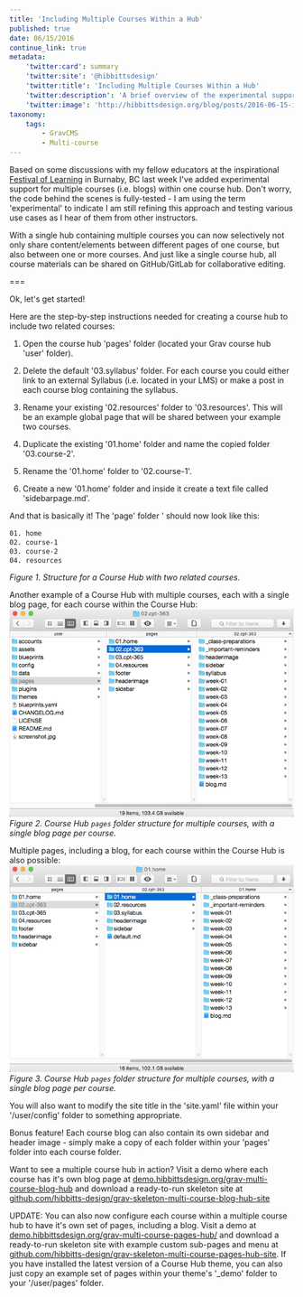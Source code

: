 ```yaml
---
title: 'Including Multiple Courses Within a Hub'
published: true
date: 06/15/2016
continue_link: true
metadata:
    'twitter:card': summary
    'twitter:site': '@hibbittsdesign'
    'twitter:title': 'Including Multiple Courses Within a Hub'
    'twitter:description': 'A brief overview of the experimental support for multiple courses within a single hub.'
    'twitter:image': 'http://hibbittsdesign.org/blog/posts/2016-06-15-including-multiple-courses-within-a-hub/multi-course-home.png'
taxonomy:
    tags:
        - GravCMS
        - Multi-course
---
```


Based on some discussions with my fellow educators at the inspirational  [Festival of Learning](https://festival.bccampus.ca/) in Burnaby, BC last week I've added experimental support for multiple courses (i.e. blogs) within one course hub. Don't worry, the code behind the scenes is fully-tested - I am using the term 'experimental' to indicate I am still refining this approach and testing various use cases as I hear of them from other instructors.

With a single hub containing multiple courses you can now selectively not only share content/elements between different pages of one course, but also between one or more courses. And just like a single course hub, all course materials can be shared on GitHub/GitLab for collaborative editing.

===

Ok, let's get started!

Here are the step-by-step instructions needed for creating a course hub to include two related courses:

1. Open the course hub 'pages' folder (located your Grav course hub 'user' folder).

2. Delete the default '03.syllabus' folder. For each course you could either link to an external Syllabus (i.e. located in your LMS) or make a post in each course blog containing the syllabus.

3. Rename your existing '02.resources' folder to '03.resources'. This will be an example global page that will be shared between your example two courses.

4. Duplicate the existing '01.home' folder and name the copied folder '03.course-2'.

5. Rename the '01.home' folder to '02.course-1'.

6. Create a new '01.home' folder and inside it create a text file called 'sidebarpage.md'.

And that is basically it! The 'page' folder ' should now look like this:

```
01. home
02. course-1
03. course-2
04. resources
```
_Figure 1. Structure for a Course Hub with two related courses._

Another example of a Course Hub with multiple courses, each with a single blog page, for each course within the Course Hub:
![Course Hub ```pages``` folder structure for multiple courses, with a single blog page per course ](multi-course-blog.png)  
_Figure 2. Course Hub ```pages``` folder structure for multiple courses, with a single blog page per course._

Multiple pages, including a blog, for each course within the Course Hub is also possible:  
![Course Hub ```pages``` folder structure for multiple courses, with a single blog page per course ](multi-course-pages.png)  
_Figure 3. Course Hub ```pages``` folder structure for multiple courses, with a single blog page per course._

You will also want to modify the site title in the 'site.yaml' file within your '/user/config' folder to something appropriate.

Bonus feature! Each course blog can also contain its own sidebar and header image - simply make a copy of each folder within your 'pages' folder into each course folder.

Want to see a multiple course hub in action? Visit a demo where each course has it's own blog page at [demo.hibbittsdesign.org/grav-multi-course-blog-hub](http://demo.hibbittsdesign.org/grav-multi-course-blog-hub/) and download a ready-to-run skeleton site at [github.com/hibbitts-design/grav-skeleton-multi-course-blog-hub-site](https://github.com/hibbitts-design/grav-skeleton-multi-course-blog-hub-site)

UPDATE: You can also now configure each course within a multiple course hub to have it's own set of pages, including a blog. Visit a demo at [demo.hibbittsdesign.org/grav-multi-course-pages-hub/](http://demo.hibbittsdesign.org/grav-multi-course-pages-hub/) and download a ready-to-run skeleton site with example custom sub-pages and menu at [github.com/hibbitts-design/grav-skeleton-multi-course-pages-hub-site](https://github.com/hibbitts-design/grav-skeleton-multi-course-pages-hub-site). If you have installed the latest version of a Course Hub theme, you can also just copy an example set of pages within your theme's '_demo' folder to your '/user/pages' folder.
